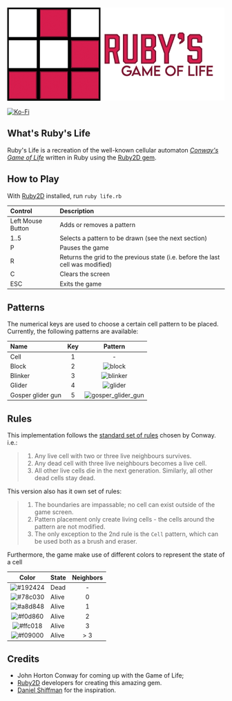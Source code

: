 ![ruby_life_logo](assets/logo.png)

[![Ko-Fi](https://img.shields.io/static/v1?message=Buy%20me%20a%20coffee&logo=kofi&labelColor=ff5e5b&color=434B57&logoColor=white&label=%20)](https://ko-fi.com/ualacecafe)

## What's Ruby's Life

Ruby's Life is a recreation of the well-known cellular automaton [_Conway's Game of Life_](https://en.wikipedia.org/wiki/Conway%27s_Game_of_Life) written in Ruby using the [Ruby2D gem](https://github.com/ruby2d/ruby2d).

## How to Play

With [Ruby2D](https://github.com/ruby2d/ruby2d) installed, run `ruby life.rb`

| Control           | Description                                                                     |
|:------------------|:--------------------------------------------------------------------------------|
| Left Mouse Button | Adds or removes a pattern                                                       |
| 1..5              | Selects a pattern to be drawn (see the next section)                            |
| P                 | Pauses the game                                                                 |
| R                 | Returns the grid to the previous state (i.e. before the last cell was modified) |
| C                 | Clears the screen                                                               |                                                            
| ESC               | Exits the game                                                                  |

## Patterns

The numerical keys are used to choose a certain cell pattern to be placed. Currently, the following patterns are available:

| Name               | Key |                                                                      Pattern                                                                       |
|:-------------------|:---:|:--------------------------------------------------------------------------------------------------------------------------------------------------:|
| Cell               |  1  |                                                                         -                                                                          |
| Block              |  2  | ![block](https://upload.wikimedia.org/wikipedia/commons/thumb/9/96/Game_of_life_block_with_border.svg/99px-Game_of_life_block_with_border.svg.png) |
| Blinker            |  3  |                              ![blinker](https://upload.wikimedia.org/wikipedia/commons/9/95/Game_of_life_blinker.gif)                              |  
| Glider             |  4  |                          ![glider](https://upload.wikimedia.org/wikipedia/commons/f/f2/Game_of_life_animated_glider.gif)                           |
| Gosper glider gun  |  5  | ![gosper_glider_gun](https://upload.wikimedia.org/wikipedia/commons/thumb/e/e0/Game_of_life_glider_gun.svg/610px-Game_of_life_glider_gun.svg.png)  |

## Rules

This implementation follows the [standard set of rules](https://en.wikipedia.org/wiki/Conway's_Game_of_Life#Rules) chosen by Conway.
i.e.:

> 1. Any live cell with two or three live neighbours survives. 
> 2. Any dead cell with three live neighbours becomes a live cell.
> 3. All other live cells die in the next generation. Similarly, all other dead cells stay dead.

This version also has it own set of rules:

> 1. The boundaries are impassable; no cell can exist outside of the game screen.
> 2. Pattern placement only create living cells - the cells around the pattern are not modified.
> 3. The only exception to the 2nd rule is the `Cell` pattern, which can be used both as a brush and eraser.

Furthermore, the game make use of different colors to represent the state of a cell

| Color                                                        | State | Neighbors |
|:------------------------------------------------------------:|:------|:---------:|
| ![#192424](https://via.placeholder.com/15/192424/192424.png) | Dead  | -         |
| ![#78c030](https://via.placeholder.com/15/78c030/78c030.png) | Alive | 0         |
| ![#a8d848](https://via.placeholder.com/15/a8d848/a8d848.png) | Alive | 1         |
| ![#f0d860](https://via.placeholder.com/15/f0d860/f0d860.png) | Alive | 2         |
| ![#ffc018](https://via.placeholder.com/15/ffc018/ffc018.png) | Alive | 3         |
| ![#f09000](https://via.placeholder.com/15/f09000/f09000.png) | Alive | > 3       |

## Credits

* John Horton Conway for coming up with the Game of Life;
* [Ruby2D](https://github.com/ruby2d/ruby2d) developers for creating this amazing gem.
* [Daniel Shiffman](https://www.youtube.com/channel/UCvjgXvBlbQiydffZU7m1_aw) for the inspiration.